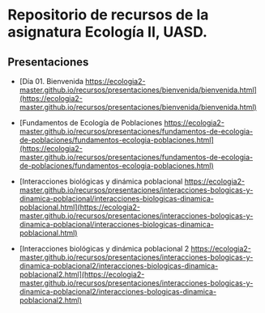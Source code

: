 # Repositorio de recursos de la asignatura Ecología II, UASD.

## Presentaciones

- [Día 01. Bienvenida https://ecologia2-master.github.io/recursos/presentaciones/bienvenida/bienvenida.html](https://ecologia2-master.github.io/recursos/presentaciones/bienvenida/bienvenida.html)

- [Fundamentos de Ecología de Poblaciones https://ecologia2-master.github.io/recursos/presentaciones/fundamentos-de-ecologia-de-poblaciones/fundamentos-ecologia-poblaciones.html](https://ecologia2-master.github.io/recursos/presentaciones/fundamentos-de-ecologia-de-poblaciones/fundamentos-ecologia-poblaciones.html)

- [Interacciones biológicas y dinámica poblacional https://ecologia2-master.github.io/recursos/presentaciones/interacciones-bologicas-y-dinamica-poblacional/interacciones-biologicas-dinamica-poblacional.html](https://ecologia2-master.github.io/recursos/presentaciones/interacciones-bologicas-y-dinamica-poblacional/interacciones-biologicas-dinamica-poblacional.html)

- [Interacciones biológicas y dinámica poblacional 2 https://ecologia2-master.github.io/recursos/presentaciones/interacciones-bologicas-y-dinamica-poblacional2/interacciones-biologicas-dinamica-poblacional2.html](https://ecologia2-master.github.io/recursos/presentaciones/interacciones-bologicas-y-dinamica-poblacional2/interacciones-bologicas-dinamica-poblacional2.html)